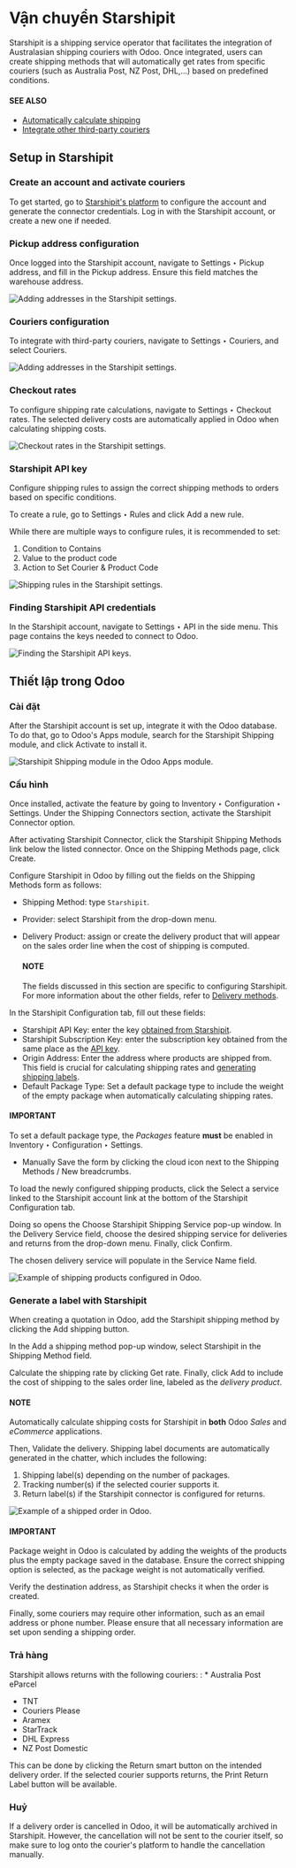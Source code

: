 # Vận chuyển Starshipit

Starshipit is a shipping service operator that facilitates the integration of Australasian
shipping couriers with Odoo. Once integrated, users can create shipping methods that will
automatically get rates from specific couriers (such as Australia Post, NZ Post, DHL,...)
based on predefined conditions.

#### SEE ALSO
- [Automatically calculate shipping](../setup_configuration.md)
- [Integrate other third-party couriers](third_party_shipper.md)

## Setup in Starshipit

### Create an account and activate couriers

To get started, go to [Starshipit's platform](https://starshipit.com/) to configure the account
and generate the connector credentials. Log in with the Starshipit account, or create a new one if
needed.

### Pickup address configuration

Once logged into the Starshipit account, navigate to Settings ‣ Pickup address,
and fill in the Pickup address. Ensure this field matches the warehouse address.

![Adding addresses in the Starshipit settings.](applications/inventory_and_mrp/inventory/shipping_receiving/setup_configuration/starshipit_shipping/starshipit-settings-address.png)

### Couriers configuration

To integrate with third-party couriers, navigate to Settings ‣ Couriers, and
select Couriers.

![Adding addresses in the Starshipit settings.](applications/inventory_and_mrp/inventory/shipping_receiving/setup_configuration/starshipit_shipping/starshipit-settings-couriers.png)

### Checkout rates

To configure shipping rate calculations, navigate to Settings ‣ Checkout rates.
The selected delivery costs are automatically applied in Odoo when calculating shipping costs.

![Checkout rates in the Starshipit settings.](applications/inventory_and_mrp/inventory/shipping_receiving/setup_configuration/starshipit_shipping/starshipit-checkout-rate.png)

### Starshipit API key

Configure shipping rules to assign the correct shipping methods to orders based on specific
conditions.

To create a rule, go to Settings ‣ Rules and click Add a new rule.

While there are multiple ways to configure rules, it is recommended to set:

1. Condition to Contains
2. Value to the product code
3. Action to Set Courier & Product Code

![Shipping rules in the Starshipit settings.](applications/inventory_and_mrp/inventory/shipping_receiving/setup_configuration/starshipit_shipping/starshipit-rules.png)

<a id="inventory-shipping-receiving-star-api"></a>

### Finding Starshipit API credentials

In the Starshipit account, navigate to Settings ‣ API in the side menu.
This page contains the  keys needed to connect to
Odoo.

![Finding the Starshipit API keys.](applications/inventory_and_mrp/inventory/shipping_receiving/setup_configuration/starshipit_shipping/starshipit-settings-api.png)

## Thiết lập trong Odoo

### Cài đặt

After the Starshipit account is set up, integrate it with the Odoo database. To do that, go to
Odoo's Apps module, search for the Starshipit Shipping module, and click
Activate to install it.

![Starshipit Shipping module in the Odoo Apps module.](applications/inventory_and_mrp/inventory/shipping_receiving/setup_configuration/starshipit_shipping/starshipit-app.png)

### Cấu hình

Once installed, activate the feature by going to Inventory ‣ Configuration ‣
Settings. Under the Shipping Connectors section, activate the Starshipit
Connector option.

After activating Starshipit Connector, click the Starshipit Shipping Methods
link below the listed connector. Once on the Shipping Methods page, click
Create.

Configure Starshipit in Odoo by filling out the fields on the Shipping Methods form as
follows:

- Shipping Method: type `Starshipit`.
- Provider: select Starshipit from the drop-down menu.
- Delivery Product: assign or create the delivery product that will appear on the sales
  order line when the cost of shipping is computed.

  #### NOTE
  The fields discussed in this section are specific to configuring Starshipit. For more information
  about the other fields, refer to [Delivery methods](../setup_configuration.md).

In the Starshipit Configuration tab, fill out these fields:

- Starshipit API Key: enter the  key
  [obtained from Starshipit](#inventory-shipping-receiving-star-api).
- Starshipit Subscription Key: enter the subscription key obtained from the same place
  as the [API key](#inventory-shipping-receiving-star-api).
- Origin Address: Enter the address where products are shipped from. This field is
  crucial for calculating shipping rates and [generating shipping labels](#inventory-shipping-receiving-star-label).
- Default Package Type: Set a default package type to include the weight of the empty
  package when automatically calculating shipping rates.

#### IMPORTANT
To set a default package type, the *Packages* feature **must** be enabled in
Inventory ‣ Configuration ‣ Settings.

- Manually Save the form by clicking the cloud icon next to the Shipping
  Methods / New breadcrumbs.

To load the newly configured shipping products, click the Select a service linked to the
Starshipit account link at the bottom of the Starshipit Configuration tab.

Doing so opens the Choose Starshipit Shipping Service pop-up window. In the
Delivery Service field, choose the desired shipping service for deliveries and returns
from the drop-down menu. Finally, click Confirm.

The chosen delivery service will populate in the Service Name field.

![Example of shipping products configured in Odoo.](applications/inventory_and_mrp/inventory/shipping_receiving/setup_configuration/starshipit_shipping/starshipit-configuration.png)

<a id="inventory-shipping-receiving-star-label"></a>

### Generate a label with Starshipit

When creating a quotation in Odoo, add the Starshipit shipping method by clicking the Add
shipping button.

In the Add a shipping method pop-up window, select Starshipit in the Shipping
Method field.

Calculate the shipping rate by clicking Get rate.
Finally, click Add to include the cost of shipping to the sales order line, labeled as
the *delivery product*.

#### NOTE
Automatically calculate shipping costs for Starshipit in **both** Odoo *Sales* and *eCommerce*
applications.

Then, Validate the delivery. Shipping label documents are automatically generated in the
chatter, which includes the following:

1. Shipping label(s) depending on the number of packages.
2. Tracking number(s) if the selected courier supports it.
3. Return label(s) if the Starshipit connector is configured for returns.

![Example of a shipped order in Odoo.](applications/inventory_and_mrp/inventory/shipping_receiving/setup_configuration/starshipit_shipping/starshipit-shipping.png)

#### IMPORTANT
Package weight in Odoo is calculated by adding the weights of the products plus the empty package
saved in the database. Ensure the correct shipping option is selected, as the package weight is
not automatically verified.

Verify the destination address, as Starshipit checks it when the order is created.

Finally, some couriers may require other information, such as an email address or phone number.
Please ensure that all necessary information are set upon sending a shipping order.

### Trả hàng

Starshipit allows returns with the following couriers:
: * Australia Post eParcel
  * TNT
  * Couriers Please
  * Aramex
  * StarTrack
  * DHL Express
  * NZ Post Domestic

This can be done by clicking the Return smart button on the intended delivery order.
If the selected courier supports returns, the Print Return Label button will be
available.

### Huỷ

If a delivery order is cancelled in Odoo, it will be automatically archived in Starshipit.
However, the cancellation will not be sent to the courier itself, so make sure to log onto the
courier's platform to handle the cancellation manually.
